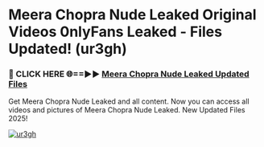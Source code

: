 # Meera Chopra Nude Leaked Original Videos 0nlyFans Leaked - Files Updated! (ur3gh)

<h3>🔴 CLICK HERE 🌐==►► <a href="https://tinyurl.com/5h6xmrr3" rel="nofollow">Meera Chopra Nude Leaked Updated Files</a></h3>

Get Meera Chopra Nude Leaked and all content. Now you can access all videos and pictures of Meera Chopra Nude Leaked. New Updated Files 2025!

[![ur3gh](https://i.imgur.com/KVD873Z.gif)](https://tinyurl.com/5h6xmrr3)
